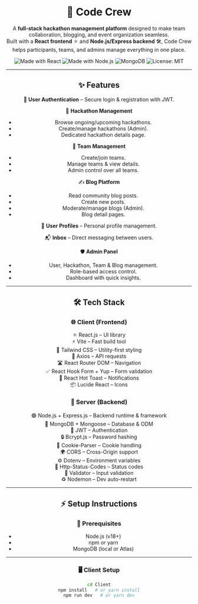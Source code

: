 <div align="center">

# 🚀 Code Crew

A **full-stack hackathon management platform** designed to make team collaboration, blogging, and event organization seamless.  
Built with a **React frontend** ⚛️ and **Node.js/Express backend** 🛠️, Code Crew helps participants, teams, and admins manage everything in one place.

![Made with React](https://img.shields.io/badge/Frontend-React-blue?logo=react)
![Made with Node.js](https://img.shields.io/badge/Backend-Node.js-green?logo=node.js)
![MongoDB](https://img.shields.io/badge/Database-MongoDB-brightgreen?logo=mongodb)
![License: MIT](https://img.shields.io/badge/License-MIT-yellow)

---

## ✨ Features

🔑 **User Authentication** – Secure login & registration with JWT.  

🎉 **Hackathon Management**  
- Browse ongoing/upcoming hackathons.  
- Create/manage hackathons (Admin).  
- Dedicated hackathon details page.  

👥 **Team Management**  
- Create/join teams.  
- Manage teams & view details.  
- Admin control over all teams.  

✍️ **Blog Platform**  
- Read community blog posts.  
- Create new posts.  
- Moderate/manage blogs (Admin).  
- Blog detail pages.  

🙍 **User Profiles** – Personal profile management.  

📬 **Inbox** – Direct messaging between users.  

🛡️ **Admin Panel**  
- User, Hackathon, Team & Blog management.  
- Role-based access control.  
- Dashboard with quick insights.  

---

## 🛠️ Tech Stack

### 🌐 Client (Frontend)
⚛️ React.js – UI library  
⚡ Vite – Fast build tool  
🎨 Tailwind CSS – Utility-first styling  
🔗 Axios – API requests  
🛣️ React Router DOM – Navigation  
✅ React Hook Form + Yup – Form validation  
🔔 React Hot Toast – Notifications  
📦 Lucide React – Icons  

### 🔧 Server (Backend)
🟢 Node.js + Express.js – Backend runtime & framework  
🍃 MongoDB + Mongoose – Database & ODM  
🔑 JWT – Authentication  
🔒 Bcrypt.js – Password hashing  
🍪 Cookie-Parser – Cookie handling  
🌍 CORS – Cross-Origin support  
⚙️ Dotenv – Environment variables  
📡 Http-Status-Codes – Status codes  
🧹 Validator – Input validation  
♻️ Nodemon – Dev auto-restart  

---

## ⚡ Setup Instructions

### 📌 Prerequisites
- Node.js (v18+)  
- npm or yarn  
- MongoDB (local or Atlas)  

---

### 🖥️ Client Setup
```bash
cd Client
npm install   # or yarn install
npm run dev   # or yarn dev


